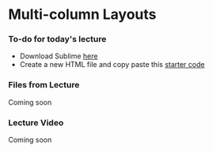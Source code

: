 Multi-column Layouts
====================

### To-do for today's lecture
* Download Sublime <a href="https://www.sublimetext.com/2" target="_blank">here</a>
* Create a new HTML file and copy paste this <a href="http://codepen.io/nayeon/pen/oLOyqO" target="_blank">starter code</a>


### Files from Lecture
Coming soon
<!-- Click <a href="http://codepen.io/nayeon/pen/vXLrLp" target="_blank">here </a> to see the finished code from today's lecture. -->

### Lecture Video
Coming soon
<!-- <iframe width="560" height="315" src="https://www.youtube.com/embed/ju0786uFdXE" frameborder="0" allowfullscreen></iframe> -->